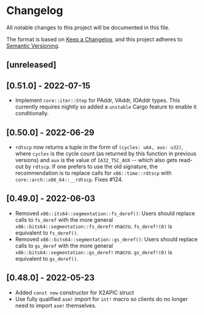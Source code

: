 # Changelog

All notable changes to this project will be documented in this file.

The format is based on [Keep a Changelog](https://keepachangelog.com/en/1.0.0/),
and this project adheres to [Semantic Versioning](https://semver.org/spec/v2.0.0.html).

## [unreleased]

## [0.51.0] - 2022-07-15

- Implement `core::iter::Step` for PAddr, VAddr, IOAddr types. This currently
  requires nightly so added a `unstable` Cargo feature to enable it
  conditionally.

## [0.50.0] - 2022-06-29

- `rdtscp` now returns a tuple in the form of `(cycles: u64, aux: u32)`, where
  `cycles` is the cycle count (as returned by this function in previous
  versions) and `aux` is the value of `IA32_TSC_AUX` -- which also gets read-out
  by `rdtscp`. If one prefers to use the old signature, the recommendation is to
  replace calls for `x86::time::rdtscp` with `core::arch::x86_64::__rdtscp`.
  Fixes #124.

## [0.49.0] - 2022-06-03

- Removed `x86::its64::segmentation::fs_deref()`: Users should replace calls to
  `fs_deref` with the more general `x86::bits64::segmentation::fs_deref!` macro.
  `fs_deref!(0)` is equivalent to `fs_deref()`.
- Removed `x86::bits64::segmentation::gs_deref()`: Users should replace calls to
  `gs_deref` with the more general `x86::bits64::segmentation::gs_deref!` macro.
  `gs_deref!(0)` is equivalent to `gs_deref()`.

## [0.48.0] - 2022-05-23

- Added `const new` constructor for X2APIC struct
- Use fully qualified `asm!` import for `int!` macro so clients do no longer
  need to import `asm!` themselves.
